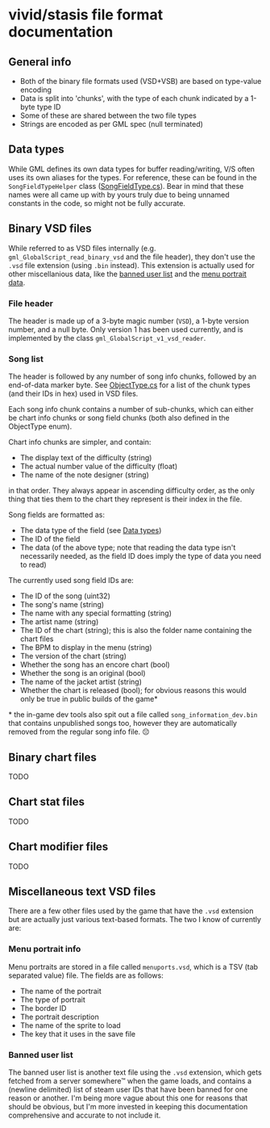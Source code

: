 # vivid/stasis file format documentation

## General info
- Both of the binary file formats used (VSD+VSB) are based on type-value encoding
- Data is split into 'chunks', with the type of each chunk indicated by a 1-byte type ID
- Some of these are shared between the two file types
- Strings are encoded as per GML spec (null terminated)

## Data types
While GML defines its own data types for buffer reading/writing, V/S often uses its own aliases for the types.
For reference, these can be found in the `SongFieldTypeHelper` class ([SongFieldType.cs](../VividTK.VSFormatLib/VSD/SongFieldType.cs)). Bear in mind that these names were all came up with by yours truly due to being unnamed constants in the code, so might not be fully accurate.

## Binary VSD files
While referred to as VSD files internally (e.g. `gml_GlobalScript_read_binary_vsd` and the file header), they don't use the `.vsd` file extension (using `.bin` instead). This extension is actually used for other miscellanious data, like the [banned user list](#banned-user-list) and the [menu portrait data](#menu-portrait-info).

### File header
The header is made up of a 3-byte magic number (`VSD`), a 1-byte version number, and a null byte.
Only version 1 has been used currently, and is implemented by the class `gml_GlobalScript_v1_vsd_reader`.

### Song list
The header is followed by any number of song info chunks, followed by an end-of-data marker byte.
See [ObjectType.cs](../VividTK.VSFormatLib/VSD/ObjectType.cs) for a list of the chunk types (and their IDs in hex) used in VSD files.

Each song info chunk contains a number of sub-chunks, which can either be chart info chunks or song field chunks (both also defined in the ObjectType enum).

Chart info chunks are simpler, and contain:
- The display text of the difficulty (string)
- The actual number value of the difficulty (float)
- The name of the note designer (string)

in that order. They always appear in ascending difficulty order, as the only thing that ties them to the chart they represent is their index in the file.

Song fields are formatted as:
- The data type of the field (see [Data types](#data-types))
- The ID of the field
- The data (of the above type; note that reading the data type isn't necessarily needed, as the field ID does imply the type of data you need to read)

The currently used song field IDs are:
- The ID of the song (uint32)
- The song's name (string)
- The name with any special formatting (string)
- The artist name (string)
- The ID of the chart (string); this is also the folder name containing the chart files
- The BPM to display in the menu (string)
- The version of the chart (string)
- Whether the song has an encore chart (bool)
- Whether the song is an original (bool)
- The name of the jacket artist (string)
- Whether the chart is released (bool); for obvious reasons this would only be true in public builds of the game*

\* the in-game dev tools also spit out a file called `song_information_dev.bin` that contains unpublished songs too, however they are automatically removed from the regular song info file. 😔

## Binary chart files
TODO

## Chart stat files
TODO

## Chart modifier files
TODO

## Miscellaneous text VSD files
There are a few other files used by the game that have the `.vsd` extension but are actually just various text-based formats. The two I know of currently are:

### Menu portrait info
Menu portraits are stored in a file called `menuports.vsd`, which is a TSV (tab separated value) file.
The fields are as follows:
- The name of the portrait
- The type of portrait
- The border ID
- The portrait description
- The name of the sprite to load
- The key that it uses in the save file

### Banned user list
The banned user list is another text file using the `.vsd` extension, which gets fetched from a server somewhere™ when the game loads, and contains a (newline delimited) list of steam user IDs that have been banned for one reason or another. I'm being more vague about this one for reasons that should be obvious, but I'm more invested in keeping this documentation comprehensive and accurate to not include it.
